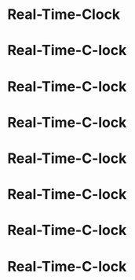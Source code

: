# Real-Time-Clock
# Real-Time-C-lock
# Real-Time-C-lock
# Real-Time-C-lock
# Real-Time-C-lock
# Real-Time-C-lock
# Real-Time-C-lock
# Real-Time-C-lock
